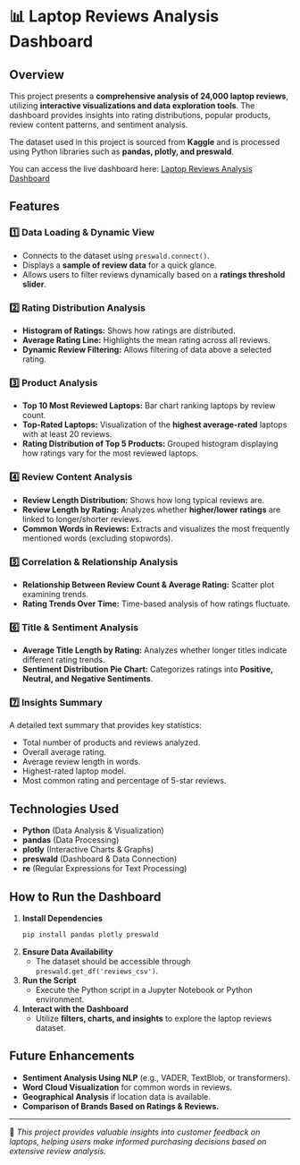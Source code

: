 # 📊 Laptop Reviews Analysis Dashboard

## Overview
This project presents a **comprehensive analysis of 24,000 laptop reviews**, utilizing **interactive visualizations and data exploration tools**. The dashboard provides insights into rating distributions, popular products, review content patterns, and sentiment analysis.

The dataset used in this project is sourced from **Kaggle** and is processed using Python libraries such as **pandas, plotly, and preswald**.

You can access the live dashboard here: [Laptop Reviews Analysis Dashboard](https://laptop-reviews-analysis-project-946230-vxem2hz4-ndjz2ws6la-ue.a.run.app/)

## Features
### 1️⃣ **Data Loading & Dynamic View**
- Connects to the dataset using `preswald.connect()`.
- Displays a **sample of review data** for a quick glance.
- Allows users to filter reviews dynamically based on a **ratings threshold slider**.

### 2️⃣ **Rating Distribution Analysis**
- **Histogram of Ratings:** Shows how ratings are distributed.
- **Average Rating Line:** Highlights the mean rating across all reviews.
- **Dynamic Review Filtering:** Allows filtering of data above a selected rating.

### 3️⃣ **Product Analysis**
- **Top 10 Most Reviewed Laptops:** Bar chart ranking laptops by review count.
- **Top-Rated Laptops:** Visualization of the **highest average-rated** laptops with at least 20 reviews.
- **Rating Distribution of Top 5 Products:** Grouped histogram displaying how ratings vary for the most reviewed laptops.

### 4️⃣ **Review Content Analysis**
- **Review Length Distribution:** Shows how long typical reviews are.
- **Review Length by Rating:** Analyzes whether **higher/lower ratings** are linked to longer/shorter reviews.
- **Common Words in Reviews:** Extracts and visualizes the most frequently mentioned words (excluding stopwords).

### 5️⃣ **Correlation & Relationship Analysis**
- **Relationship Between Review Count & Average Rating:** Scatter plot examining trends.
- **Rating Trends Over Time:** Time-based analysis of how ratings fluctuate.

### 6️⃣ **Title & Sentiment Analysis**
- **Average Title Length by Rating:** Analyzes whether longer titles indicate different rating trends.
- **Sentiment Distribution Pie Chart:** Categorizes ratings into **Positive, Neutral, and Negative Sentiments**.

### 7️⃣ **Insights Summary**
A detailed text summary that provides key statistics:
- Total number of products and reviews analyzed.
- Overall average rating.
- Average review length in words.
- Highest-rated laptop model.
- Most common rating and percentage of 5-star reviews.

## Technologies Used
- **Python** (Data Analysis & Visualization)
- **pandas** (Data Processing)
- **plotly** (Interactive Charts & Graphs)
- **preswald** (Dashboard & Data Connection)
- **re** (Regular Expressions for Text Processing)

## How to Run the Dashboard
1. **Install Dependencies**
   ```sh
   pip install pandas plotly preswald
   ```
2. **Ensure Data Availability**
   - The dataset should be accessible through `preswald.get_df('reviews_csv')`.
3. **Run the Script**
   - Execute the Python script in a Jupyter Notebook or Python environment.
4. **Interact with the Dashboard**
   - Utilize **filters, charts, and insights** to explore the laptop reviews dataset.

## Future Enhancements
- **Sentiment Analysis Using NLP** (e.g., VADER, TextBlob, or transformers).
- **Word Cloud Visualization** for common words in reviews.
- **Geographical Analysis** if location data is available.
- **Comparison of Brands Based on Ratings & Reviews.**

---
📌 *This project provides valuable insights into customer feedback on laptops, helping users make informed purchasing decisions based on extensive review analysis.*

